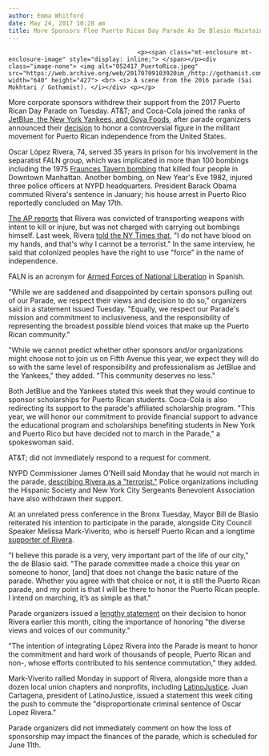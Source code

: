 ```yaml
---
author: Emma Whitford
date: May 24, 2017 10:28 am
title: More Sponsors Flee Puerto Rican Day Parade As De Blasio Maintains Support
---
```


	
										<p><span class="mt-enclosure mt-enclosure-image" style="display: inline;"> </span></p><div class="image-none"> <img alt="052417_PuertoRico.jpeg" src="https://web.archive.org/web/20170709103920im_/http://gothamist.com/attachments/nyc_ewhitford/052417_PuertoRico.jpeg" width="640" height="427"> <br> <i> A scene from the 2016 parade (Sai Mokhtari / Gothamist). </i></div> <p></p>

<p>More corporate sponsors withdrew their support from the 2017 Puerto Rican Day Parade on Tuesday. AT&amp;T; and Coca-Cola joined the ranks of <a href="https://web.archive.org/web/20170709103920/http://gothamist.com/2017/05/23/puerto_rican_parade_2017.php">JetBlue, the New York Yankees, and Goya Foods</a>, after parade organizers announced their <a href="https://web.archive.org/web/20170709103920/http://gothamist.com/2016/06/13/puerto_rican_parade_2016.php#photo-3">decision</a> to honor a controversial figure in the militant movement for Puerto Rican independence from the United States. </p>

<p>Oscar L&#xF3;pez Rivera, 74, served 35 years in prison for his involvement in the separatist FALN group, which was implicated in more than 100 bombings including the 1975 <a href="https://web.archive.org/web/20170709103920/https://www.dnainfo.com/new-york/20170120/civic-center/oscar-lopez-rivera-clemency-fraunces-tavern-bombing-joseph-connor?_ga=2.59879150.2101281266.1495635467-73176677.1430432077">Fraunces Tavern bombing</a> that killed four people in Downtown Manhattan. Another bombing, on New Year&apos;s Eve 1982, injured three police officers at NYPD headquarters. President Barack Obama commuted Rivera&apos;s sentence in January; his house arrest in Puerto Rico reportedly concluded on May 17th.</p>

<p><a href="https://web.archive.org/web/20170709103920/http://www.syracuse.com/state/index.ssf/2017/05/ny_yankees_jetblue_pull_support_for_new_york_city_puerto_rican_day_parade.html">The AP reports</a> that Rivera was convicted of transporting weapons with intent to kill or injure, but was not charged with carrying out bombings himself. Last week, Rivera <a href="https://web.archive.org/web/20170709103920/https://www.nytimes.com/2017/05/17/nyregion/puerto-rican-day-parade-plants-its-flag-in-disputed-territory.html?_r=0">told the NY Times that</a>, &quot;I do not have blood on my hands, and that&apos;s why I cannot be a terrorist.&quot; In the same interview, he said that colonized peoples have the right to use &quot;force&quot; in the name of independence.</p>

<p>FALN is an acronym for <a href="https://web.archive.org/web/20170709103920/https://www.britannica.com/topic/FALN">Armed Forces of National Liberation</a> in Spanish. </p>

<p>&quot;While we are saddened and disappointed by certain sponsors pulling out of our Parade, we respect their views and decision to do so,&quot; organizers said in a statement issued Tuesday. &quot;Equally, we respect our Parade&apos;s mission and commitment to inclusiveness, and the responsibility of representing the broadest possible blend voices that make up the Puerto Rican community.&quot; </p>

<p>&quot;While we cannot predict whether other sponsors and/or organizations might choose not to join us on Fifth Avenue this year, we expect they will do so with the same level of responsibility and professionalism as JetBlue and the Yankees,&quot; they added. &quot;This community deserves no less.&quot; </p>

<p>Both JetBlue and the Yankees stated this week that they would continue to sponsor scholarships for Puerto Rican students. Coca-Cola is also redirecting its support to the parade&apos;s affiliated scholarship program. &quot;This year, we will honor our commitment to provide financial support to advance the educational program and scholarships benefiting students in New York and Puerto Rico but have decided not to march in the Parade,&quot; a spokeswoman said. </p>

<p>AT&amp;T; did not immediately respond to a request for comment. </p>

<p>NYPD Commissioner James O&apos;Neill said Monday that he would not march in the parade, <a href="https://web.archive.org/web/20170709103920/https://www.dnainfo.com/new-york/20170522/civic-center/james-oneill-nypd-puerto-rican-day-parade-oscar-lpez-rivera?_ga=2.86041179.2101281266.1495635467-73176677.1430432077">describing Rivera as a &quot;terrorist.&quot;</a> Police organizations including the Hispanic Society and New York City Sergeants Benevolent Association have also withdrawn their support. </p>

<p>At an unrelated press conference in the Bronx Tuesday, Mayor Bill de Blasio reiterated his intention to participate in the parade, alongside City Council Speaker Melissa Mark-Viverito, who is herself Puerto Rican and a longtime <a href="https://web.archive.org/web/20170709103920/http://council.nyc.gov/press/2017/05/22/1420/">supporter of Rivera</a>. </p>

<p>&quot;I believe this parade is a very, very important part of the life of our city,&quot; the de Blasio said. &quot;The parade committee made a choice this year on someone to honor, [and] that does not change the basic nature of the parade. Whether you agree with that choice or not, it is still the Puerto Rican parade, and my point is that I will be there to honor the Puerto Rican people. I intend on marching, it&#x2019;s as simple as that.&quot; </p>

<p>Parade organizers issued a <a href="https://web.archive.org/web/20170709103920/https://www.nprdpinc.org/wp-content/uploads/2017/05/STATEMENT-BY-THE-NATIONAL-PUERTO-RICAN-DAY-PARADE-ABOUT-OSCAR-LO%CC%81PEZ-RIVERA-.pdf">lengthy statement</a> on their decision to honor Rivera earlier this month, citing the importance of honoring &quot;the diverse views and voices of our community.&quot; </p>

<p>&quot;The intention of integrating L&#xF3;pez Rivera into the Parade is meant to honor the commitment and hard work of thousands of people, Puerto Rican and non-, whose efforts contributed to his sentence commutation,&quot; they added. </p>

<p>Mark-Viverito rallied Monday in support of Rivera, alongside more than a dozen local union chapters and nonprofits, including <a href="https://web.archive.org/web/20170709103920/http://latinojustice.org/">LatinoJustice</a>. Juan Cartagena, president of LatinoJustice, issued a statement this week citing the push to commute the &quot;disproportionate criminal sentence of Oscar Lopez Rivera.&quot; </p>

<p>Parade organizers did not immediately comment on how the loss of sponsorship may impact the finances of the parade, which is scheduled for June 11th. </p>					
										
									
				